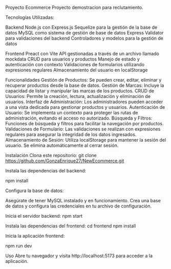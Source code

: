 Proyecto Ecommerce
Proyecto demostracion para reclutamiento.

Tecnologías Utilizadas:

Backend
Node.js con Express.js
Sequelize para la gestión de la base de datos
MySQL como sistema de gestión de base de datos
Express Validator para validaciones del backend
Controladores y modelos para la gestión de datos


Frontend
Preact con Vite
API gestionadas a través de un archivo llamado mockdata
CRUD para usuarios y productos
Manejo de estado y autenticación con contexto
Validaciones de formularios utilizando expresiones regulares
Almacenamiento del usuario en localStorage


Funcionalidades
Gestión de Productos: Se pueden crear, editar, eliminar y recuperar productos desde la base de datos.
Gestión de Marcas: Incluye la capacidad de listar y manipular las marcas de los productos.
CRUD de Usuarios: Permite la creación, lectura, actualización y eliminación de usuarios.
Interfaz de Administración: Los administradores pueden acceder a una vista dedicada para gestionar productos y usuarios.
Autenticación de Usuario: Se implementa un contexto para proteger las rutas de administración, evitando el acceso no autorizado.
Búsqueda y Filtros: Funciones de búsqueda y filtros para facilitar la navegación por productos.
Validaciones de Formulario: Las validaciones se realizan con expresiones regulares para asegurar la integridad de los datos ingresados.
Almacenamiento de Sesión: Utiliza localStorage para mantener la sesión del usuario. Se elimina automáticamente al cerrar sesión.

Instalación
Clona este repositorio:
git clone https://github.com/GonzaEnrique27/NewEcommerce.git

Instala las dependencias del backend:

npm install

Configura la base de datos:

Asegúrate de tener MySQL instalado y en funcionamiento.
Crea una base de datos y configura las credenciales en tu archivo de configuración.

Inicia el servidor backend:
npm start


Instala las dependencias del frontend:
cd frontend
npm install

Inicia la aplicación frontend:

npm run dev

Uso
Abre tu navegador y visita http://localhost:5173 para acceder a la aplicación.
